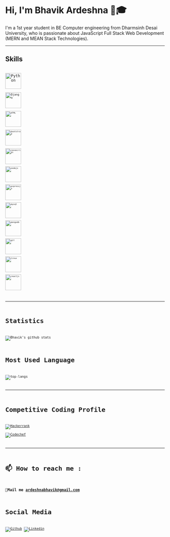 # Hi, I'm Bhavik Ardeshna 👋🎓

I'm a 1st year student in BE Computer engineering from Dharmsinh Desai University, who is passionate about JavaScript Full 
Stack Web Development (MERN and MEAN Stack Technologies).  

---

      
## Skills

<code> <img title="Python" height="50" src="https://www.vectorlogo.zone/logos/python/python-icon.svg"/> <code>
<code> <img title="Django" height="50" src="https://www.vectorlogo.zone/logos/djangoproject/djangoproject-ar21.svg"/> <code>
<code> <img title="HTML" height="50" src="https://www.vectorlogo.zone/logos/w3_html5/w3_html5-icon.svg" /> </code>
<code> <img title="bootstrap" height="50" src="https://www.vectorlogo.zone/logos/getbootstrap/getbootstrap-ar21.svg" /> </code>
<code> <img title="javascript" height="50" src="https://www.vectorlogo.zone/logos/javascript/javascript-horizontal.svg"/></code>
<code> <img title="nodejs" height="50" src="https://www.vectorlogo.zone/logos/nodejs/nodejs-horizontal.svg"/></code>
<code> <img title="expressjs" height="50" src="https://www.vectorlogo.zone/logos/expressjs/expressjs-ar21.svg"/></code>
<code> <img title="mysql" height="50" src="https://www.vectorlogo.zone/logos/mysql/mysql-horizontal.svg"/></code>
<code> <img title="mongodb" height="50" src="https://www.vectorlogo.zone/logos/mongodb/mongodb-ar21.svg"></code>
<code> <img title="git" height="50" src="https://www.vectorlogo.zone/logos/git-scm/git-scm-ar21.svg"/></code>
<code> <img title="linux" height="50" src="https://www.vectorlogo.zone/logos/linux/linux-ar21.svg"/></code>
<code> <img title="reactjs" height="50" src="https://www.vectorlogo.zone/logos/reactjs/reactjs-icon.svg"/></code>

  
---

# Statistics #

![Bhavik's github stats](https://github-readme-stats.vercel.app/api?username=Bhavik-Ardeshna&show_icons=true&title_color=ffd1dc&icon_color=79ff97&text_color=ffd1dc&bg_color=151515)


# Most Used Language #

![top-langs](https://github-readme-stats.vercel.app/api/top-langs?username=Bhavik-Ardeshna&show_icons=true&title_color=fff&icon_color=79ff97&text_color=9f9f9f&bg_color=151515)

---

# Competitive Coding Profile #

[![Hackerrank](https://img.shields.io/badge/-hackerrank-7cfc00?style=flat&labelColor=7cfc00&logo=hackerrank&logoColor=white)](https://www.hackerrank.com/ardeshnabhavik)	
[![Codechef](https://img.shields.io/badge/-Codechef-909090?style=flat&labelColor=909090&logo=Codechef&logoColor=white)](https://www.codechef.com/users/arvik_123)

---

# 📫 How to reach me : #
### 💌Mail me [ardeshnabhavik@gmail.com]()


# Social Media #
[![Github](https://img.shields.io/badge/-Github-000?style=flat&logo=Github&logoColor=white)](https://github.com/Bhavik-Ardeshna)
[![Linkedin](https://img.shields.io/badge/-LinkedIn-blue?style=flat&logo=Linkedin&logoColor=white)](https://www.linkedin.com/in/bhavik-ardeshna-a4494a1b0/)

